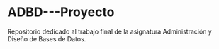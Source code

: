# ADBD---Proyecto
Repositorio dedicado al trabajo final de la asignatura Administración y Diseño de Bases de Datos.
